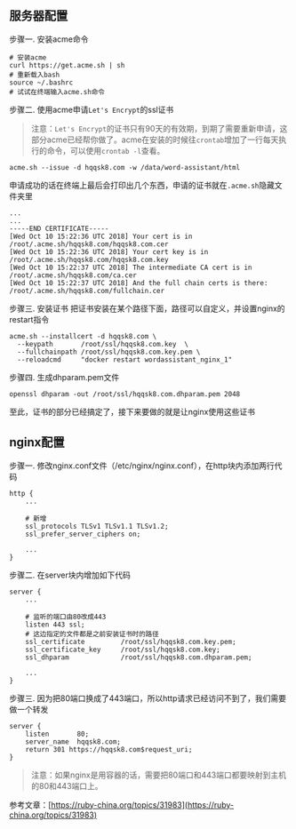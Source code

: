 ## 服务器配置
步骤一. 安装acme命令
```
# 安装acme
curl https://get.acme.sh | sh
# 重新载入bash
source ~/.bashrc
# 试试在终端输入acme.sh命令
```

步骤二. 使用acme申请`Let's Encrypt`的ssl证书
> 注意：`Let's Encrypt`的证书只有90天的有效期，到期了需要重新申请，这部分acme已经帮你做了。acme在安装的时候往`crontab`增加了一行每天执行的命令，可以使用`crontab -l`查看。
```
acme.sh --issue -d hqqsk8.com -w /data/word-assistant/html
```

申请成功的话在终端上最后会打印出几个东西，申请的证书就在`.acme.sh`隐藏文件夹里
```
...
...
-----END CERTIFICATE-----
[Wed Oct 10 15:22:36 UTC 2018] Your cert is in  /root/.acme.sh/hqqsk8.com/hqqsk8.com.cer
[Wed Oct 10 15:22:36 UTC 2018] Your cert key is in  /root/.acme.sh/hqqsk8.com/hqqsk8.com.key
[Wed Oct 10 15:22:37 UTC 2018] The intermediate CA cert is in  /root/.acme.sh/hqqsk8.com/ca.cer
[Wed Oct 10 15:22:37 UTC 2018] And the full chain certs is there:  /root/.acme.sh/hqqsk8.com/fullchain.cer
```

步骤三. 安装证书
把证书安装在某个路径下面，路径可以自定义，并设置nginx的restart指令
```
acme.sh --installcert -d hqqsk8.com \
  --keypath       /root/ssl/hqqsk8.com.key  \
  --fullchainpath /root/ssl/hqqsk8.com.key.pem \
  --reloadcmd     "docker restart wordassistant_nginx_1"
```

步骤四. 生成dhparam.pem文件
```
openssl dhparam -out /root/ssl/hqqsk8.com.dhparam.pem 2048
```

至此，证书的部分已经搞定了，接下来要做的就是让nginx使用这些证书

## nginx配置

步骤一. 修改nginx.conf文件（/etc/nginx/nginx.conf），在http块内添加两行代码
```
http {
    ...
    
    # 新增
    ssl_protocols TLSv1 TLSv1.1 TLSv1.2;
    ssl_prefer_server_ciphers on;
    
    ...
}
```

步骤二. 在server块内增加如下代码
```
server {
    ...
    
    # 监听的端口由80改成443
    listen 443 ssl;
    # 这边指定的文件都是之前安装证书时的路径
    ssl_certificate         /root/ssl/hqqsk8.com.key.pem;
    ssl_certificate_key     /root/ssl/hqqsk8.com.key;
    ssl_dhparam             /root/ssl/hqqsk8.com.dhparam.pem;
    
    ...
}
```

步骤三. 因为把80端口换成了443端口，所以http请求已经访问不到了，我们需要做一个转发
```
server {
    listen       80;
    server_name  hqqsk8.com;
    return 301 https://hqqsk8.com$request_uri;
}
```

> 注意：如果nginx是用容器的话，需要把80端口和443端口都要映射到主机的80和443端口上。

参考文章：[https://ruby-china.org/topics/31983](https://ruby-china.org/topics/31983)

